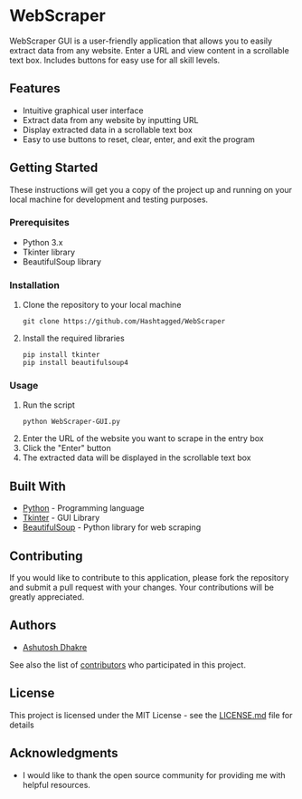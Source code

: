 
# WebScraper

WebScraper GUI is a user-friendly application that allows you to easily extract data from any website. Enter a URL and view content in a scrollable text box. Includes buttons for easy use for all skill levels.

## Features

- Intuitive graphical user interface
- Extract data from any website by inputting URL
- Display extracted data in a scrollable text box
- Easy to use buttons to reset, clear, enter, and exit the program

## Getting Started

These instructions will get you a copy of the project up and running on your local machine for development and testing purposes.

### Prerequisites

- Python 3.x
- Tkinter library
- BeautifulSoup library

### Installation

1. Clone the repository to your local machine
    ```
    git clone https://github.com/Hashtagged/WebScraper
    ```
2. Install the required libraries
    ```
    pip install tkinter
    pip install beautifulsoup4
    ```

### Usage

1. Run the script
    ```
    python WebScraper-GUI.py
    ```
2. Enter the URL of the website you want to scrape in the entry box
3. Click the "Enter" button
4. The extracted data will be displayed in the scrollable text box

## Built With

- [Python](https://www.python.org/) - Programming language
- [Tkinter](https://docs.python.org/3/library/tkinter.html) - GUI Library
- [BeautifulSoup](https://pypi.org/project/beautifulsoup4/) - Python library for web scraping

## Contributing

If you would like to contribute to this application, please fork the repository and submit a pull request with your changes. Your contributions will be greatly appreciated.

## Authors

- [Ashutosh Dhakre](https://github.com/Hashtagged)

See also the list of [contributors](https://github.com/username/WebScraper/contributors) who participated in this project.

## License

This project is licensed under the MIT License - see the [LICENSE.md](LICENSE.md) file for details

## Acknowledgments

- I would like to thank the open source community for providing me with helpful resources.
